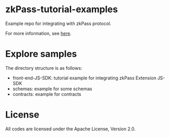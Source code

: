 # zkPass-tutorial-examples
Example repo for integrating with zkPass protocol.

For more information, see [here](https://zkpass.gitbook.io/zkpass).

# Explore samples
The directory structure is as follows:
- front-end-JS-SDK: tutorial example for integrating zkPass Extension JS-SDK
- schemas: example for some schemas
- contracts: example for contracts

# License
All codes are licensed under the Apache License, Version 2.0.
